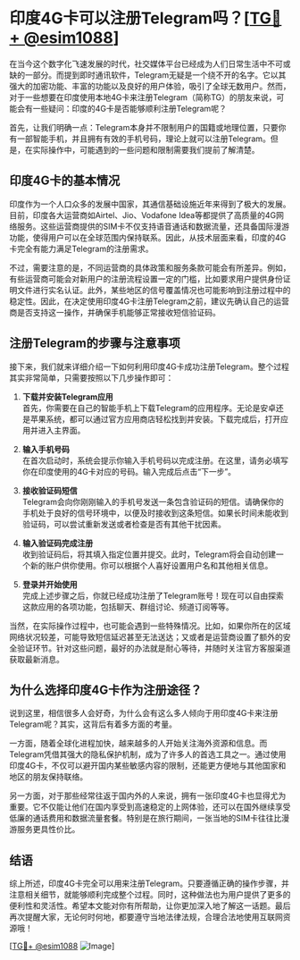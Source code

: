 # 印度4G卡可以注册Telegram吗？[[TG💪+ @esim1088](https://t.me/s/esim1088)]

在当今这个数字化飞速发展的时代，社交媒体平台已经成为人们日常生活中不可或缺的一部分。而提到即时通讯软件，Telegram无疑是一个绕不开的名字。它以其强大的加密功能、丰富的功能以及良好的用户体验，吸引了全球无数用户。然而，对于一些想要在印度使用本地4G卡来注册Telegram（简称TG）的朋友来说，可能会有一些疑问：印度的4G卡是否能够顺利注册Telegram呢？

首先，让我们明确一点：Telegram本身并不限制用户的国籍或地理位置，只要你有一部智能手机，并且拥有有效的手机号码，理论上就可以注册Telegram。但是，在实际操作中，可能遇到的一些问题和限制需要我们提前了解清楚。

## 印度4G卡的基本情况

印度作为一个人口众多的发展中国家，其通信基础设施近年来得到了极大的发展。目前，印度各大运营商如Airtel、Jio、Vodafone Idea等都提供了高质量的4G网络服务。这些运营商提供的SIM卡不仅支持语音通话和数据流量，还具备国际漫游功能，使得用户可以在全球范围内保持联系。因此，从技术层面来看，印度的4G卡完全有能力满足Telegram的注册需求。

不过，需要注意的是，不同运营商的具体政策和服务条款可能会有所差异。例如，有些运营商可能会对新用户的注册流程设置一定的门槛，比如要求用户提供身份证明文件进行实名认证。此外，某些地区的信号覆盖情况也可能影响到注册过程中的稳定性。因此，在决定使用印度4G卡注册Telegram之前，建议先确认自己的运营商是否支持这一操作，并确保手机能够正常接收短信验证码。

## 注册Telegram的步骤与注意事项

接下来，我们就来详细介绍一下如何利用印度4G卡成功注册Telegram。整个过程其实非常简单，只需要按照以下几步操作即可：

1. **下载并安装Telegram应用**  
   首先，你需要在自己的智能手机上下载Telegram的应用程序。无论是安卓还是苹果系统，都可以通过官方应用商店轻松找到并安装。下载完成后，打开应用并进入主界面。

2. **输入手机号码**  
   在首次启动时，系统会提示你输入手机号码以完成注册。在这里，请务必填写你在印度使用的4G卡对应的号码。输入完成后点击“下一步”。

3. **接收验证码短信**  
   Telegram会向你刚刚输入的手机号发送一条包含验证码的短信。请确保你的手机处于良好的信号环境中，以便及时接收到这条短信。如果长时间未能收到验证码，可以尝试重新发送或者检查是否有其他干扰因素。

4. **输入验证码完成注册**  
   收到验证码后，将其填入指定位置并提交。此时，Telegram将会自动创建一个新的账户供你使用。你可以根据个人喜好设置用户名和其他相关信息。

5. **登录并开始使用**  
   完成上述步骤之后，你就已经成功注册了Telegram账号！现在可以自由探索这款应用的各项功能，包括聊天、群组讨论、频道订阅等等。

当然，在实际操作过程中，也可能会遇到一些特殊情况。比如，如果你所在的区域网络状况较差，可能导致短信延迟甚至无法送达；又或者是运营商设置了额外的安全验证环节。针对这些问题，最好的办法就是耐心等待，并随时关注官方客服渠道获取最新消息。

## 为什么选择印度4G卡作为注册途径？

说到这里，相信很多人会好奇，为什么会有这么多人倾向于用印度4G卡来注册Telegram呢？其实，这背后有着多方面的考量。

一方面，随着全球化进程加快，越来越多的人开始关注海外资源和信息。而Telegram凭借其强大的隐私保护机制，成为了许多人的首选工具之一。通过使用印度4G卡，不仅可以避开国内某些敏感内容的限制，还能更方便地与其他国家和地区的朋友保持联络。

另一方面，对于那些经常往返于国内外的人来说，拥有一张印度4G卡也显得尤为重要。它不仅能让他们在国内享受到高速稳定的上网体验，还可以在国外继续享受低廉的通话费用和数据流量套餐。特别是在旅行期间，一张当地的SIM卡往往比漫游服务更具性价比。

## 结语

综上所述，印度4G卡完全可以用来注册Telegram。只要遵循正确的操作步骤，并注意相关细节，就能够顺利完成整个过程。同时，这种做法也为用户提供了更多的便利性和灵活性。希望本文能对你有所帮助，让你更加深入地了解这一话题。最后再次提醒大家，无论何时何地，都要遵守当地法律法规，合理合法地使用互联网资源哦！

[[TG💪+ @esim1088](https://t.me/s/esim1088) ![Image](https://i.postimg.cc/4NQfJmqS/Snipaste-2025-05-13-00-14-12.png)]
